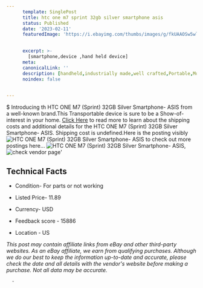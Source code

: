 ```yaml
---
      template: SinglePost
      title: htc one m7 sprint 32gb silver smartphone asis
      status: Published
      date: '2023-02-11'
      featuredImage: 'https://i.ebayimg.com/thumbs/images/g/fkUAAOSw5wli6VYC/s-l225.jpg'
       

      excerpt: >-
        [smartphone,device ,hand held device]
      meta:
      canonicalLink: ''
      description: [handheld,industrially made,well crafted,Portable,Mobile,Compact,Convenient,Lightweight,Maneuverable,Man-portable,Miniature,Carriable,Hand-held,Light,Holdable,Transportable,Mobile device,Pocket-sized,On-the-go,Wireless,Cordless,Compact size,Convenient size, smartphone,device ,hand held device]
      noindex: false
      

---
```

$
      Introducing th HTC ONE M7 (Sprint) 32GB Silver Smartphone- ASIS from a well-known brand.This Transportable device  is sure to be a Show-of-interest in your home. [Click Here](https://www.ebay.com/itm/144645752802?hash=item21ad8f07e2%3Ag%3AfkUAAOSw5wli6VYC&mkevt=1&mkcid=1&mkrid=711-53200-19255-0&campid=%253CePNCampaignId%253E&customid=%253CreferenceId%253E&toolid=10049) to read more to learn about the shipping costs and additional details for the HTC ONE M7 (Sprint) 32GB Silver Smartphone- ASIS. Shipping cost is undefined.Here is the posting visibly ![HTC ONE M7 (Sprint) 32GB Silver Smartphone- ASIS](https://i.ebayimg.com/thumbs/images/g/fkUAAOSw5wli6VYC/s-l225.jpg) to check out more postings here... ![HTC ONE M7 (Sprint) 32GB Silver Smartphone- ASIS](https://i.ebayimg.com/images/g/fkUAAOSw5wli6VYC/s-l1600.jpg), ![check vendor page](https://origin-galleryplus.ebayimg.com/ws/web/144645752802_2_0_1/225x225.jpg,https://origin-galleryplus.ebayimg.com/ws/web/144645752802_3_0_1/225x225.jpg,https://origin-galleryplus.ebayimg.com/ws/web/144645752802_4_0_1/225x225.jpg)'

      

 ## Technical Facts 



     
      

 - Condition- For parts or not working 


      

 - Listed Price- 11.89 


      

 - Currency- USD 


      

 - Feedback score - 15886 


      

 - Location - US 


      
      

 *_This post may contain affiliate links from eBay and other third-party websites. As an eBay affiliate, we earn from qualifying purchases. Although we do our best to keep the information up-to-date and accurate, please check the date and all details with the vendor's website before making a purchase. Not all data may be accurate._*




      -
